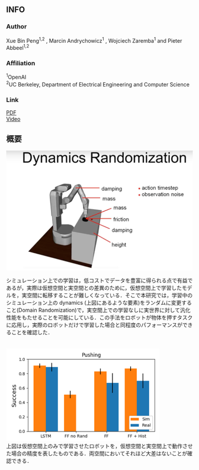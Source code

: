 ## INFO
### Author
Xue Bin Peng<sup>1,2</sup>
, Marcin Andrychowicz<sup>1</sup>
, Wojciech Zaremba<sup>1</sup>
 and Pieter Abbeel<sup>1,2</sup>

### Affiliation
<sup>1</sup>OpenAI\
<sup>2</sup>UC Berkeley, Department of Electrical Engineering and Computer Science

### Link
[PDF](https://arxiv.org/abs/1710.06537)\
[Video](https://www.youtube.com/watch?v=XUW0cnvqbwM)


## 概要
![](https://github.com/Yuchi713/paper_summary/blob/master/pic/Sim-to-Real%20Transfer%20of%20Robotic%20Control%20with%20Dynamics%20Randomization2.png)

シミュレーション上での学習は，低コストでデータを豊富に得られる点で有益であるが，実際は仮想空間と実空間との差異のために，仮想空間上で学習したモデルを，実空間に転移することが難しくなっている．そこで本研究では，学習中のシミュレーション上の dynamics (上図にあるような要素)をランダムに変更すること(Domain Randomization)で，実空間上での学習なしに実世界に対して汎化性能をもたせることを可能にしている．この手法をロボットが物体を押すタスクに応用し，実際のロボットだけで学習した場合と同程度のパフォーマンスができることを確認した．\
<br>
<br>
![](https://github.com/Yuchi713/paper_summary/blob/master/pic/Sim-to-Real%20Transfer%20of%20Robotic%20Control%20with%20Dynamics%20Randomization1.png)
<br>
上図は仮想空間上のみで学習させたロボットを，仮想空間と実空間上で動作させた場合の精度を表したものである．両空間においてそれほど大差はないことが確認できる．